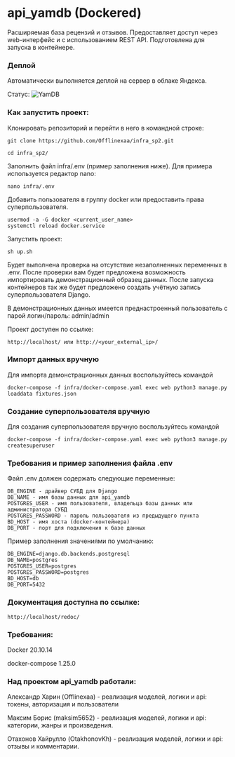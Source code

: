 # api_yamdb (Dockered)

Расширяемая база рецензий и отзывов. Предоставляет доступ через web-интерфейс и c использованием REST API. Подготовлена для запуска в контейнере.

### Деплой

Автоматически выполняется деплой на сервер в облаке Яндекса.

Статус: ![YamDB](https://github.com/offlinexaa/yamdb_final/actions/workflows/yamdb_workflow.yml/badge.svg)

### Как запустить проект:

Клонировать репозиторий и перейти в него в командной строке:

```
git clone https://github.com/Offlinexaa/infra_sp2.git
```

```
cd infra_sp2/
```

Заполнить файл infra/.env (пример заполнения ниже). Для примера используется редактор nano:

```
nano infra/.env
```

Добавить пользователя в группу docker или предоставить права суперпользователя.

```
usermod -a -G docker <current_user_name>
systemctl reload docker.service
```

Запустить проект:

```
sh up.sh
```

Будет выполнена проверка на отсутствие незаполненных переменных в .env. После проверки вам будет предложена возможность импортировать демонстрационный образец данных. После запуска контейнеров так же будет предложено создать учётную запись суперпользователя Django.

В демонстрационных данных имеется преднастроенный пользователь с парой логин/пароль: admin/admin

Проект доступен по ссылке:

```
http://localhost/ или http://<your_external_ip>/
```

### Импорт данных вручную

Для импорта демонстрационных данных воспользуйтесь командой

```
docker-compose -f infra/docker-compose.yaml exec web python3 manage.py loaddata fixtures.json
```

### Создание суперпользователя вручную

Для создания суперпользователя вручную воспользуйтесь командой

```
docker-compose -f infra/docker-compose.yaml exec web python3 manage.py createsuperuser
```

### Требования и пример заполнения файла .env

Файл .env должен содержать следующие переменные:

```
DB_ENGINE - драйвер СУБД для Django
DB_NAME - имя базы данных для api_yamdb
POSTGRES_USER - имя пользователя, владельца базы данных или администратора СУБД
POSTGRES_PASSWORD - пароль пользователя из предыдущего пункта
BD_HOST - имя хоста (docker-контейнера)
DB_PORT - порт для подключения к базе данных
```

Пример заполнения значениями по умолчанию:

```
DB_ENGINE=django.db.backends.postgresql
DB_NAME=postgres
POSTGRES_USER=postgres
POSTGRES_PASSWORD=postgres
BD_HOST=db
DB_PORT=5432
```

### Документация доступна по ссылке:

```
http://localhost/redoc/
```

### Требования:

Docker 20.10.14

docker-compose 1.25.0

### Над проектом api_yamdb работали:

Александр Харин (Offlinexaa) - реализация моделей, логики и api: токены, авторизация и пользователи 

Максим Борис (maksim5652) - реализация моделей, логики и api: категории, жанры и произведения.

Отахонов Хайрулло (OtakhonovKh) - реализация моделей, логики и api: отзывы и комментарии.
